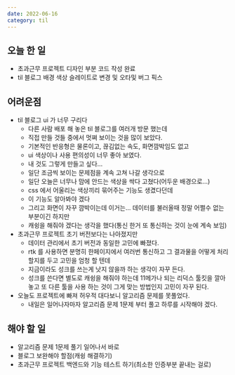 ```yaml
---
date: 2022-06-16
category: til
---
```


## 오늘 한 일

- 초과근무 프로젝트 디자인 부분 코드 작성 완료
- til 블로그 배경 색상 슬레이트로 변경 및 오타및 버그 픽스

## 어려운점

- til 블로그 ui 가 너무 구리다
  - 다른 사람 배포 해 놓은 til 블로그를 여러개 방문 했는데
  - 직접 만들 것들 중에서 멋쪄 보이는 것을 많이 보았다.
  - 기본적인 반응형은 물론이고, 끊김없는 속도, 화면깜박임도 없고
  - ui 색상이나 사용 편의성이 너무 좋아 보였다.
  - 내 것도 그렇게 만들고 싶다...
  - 일단 조금씩 보이는 문제점을 계속 고쳐 나갈 생각으로
  - 일단 오늘은 너무나 맘에 안드는 색상을 싹다 고쳤다(어두운 배경으로...)
  - css 에서 어울리는 색상끼리 묶어주는 기능도 생겼다던데
  - 이 기능도 알아봐야 겠다
  - 그리고 화면이 자꾸 깜박이는데 이거는... 데이터를 불러올때 정말 어쩔수 없는 부분이긴 하지만
  - 캐슁을 해줘야 겠다는 생각을 했다(통신 한거 또 통신하는 것이 눈에 계속 보임)
- 초과근무 프로젝트 초기 버전보다는 나아졌지만
  - 데이터 관리에서 초기 버전과 동일한 고민에 빠졌다.
  - rtk 를 사용하면 분명히 한페이지에서 여러번 통신하고 그 결과물을 어떻게 처리 할지를 두고 고민을 엄청 할 텐데
  - 지금이라도 성크를 쓰는게 낫지 않을까 하는 생각이 자꾸 든다.
  - 성크를 쓴다면 별도로 캐슁을 해줘야 하는데 11메가나 되는 리덕스 툴킷을 깔아놓고 또 다른 툴을 사용 하는 것이 그게 맞는 방법인지 고민이 자꾸 된다.
- 오늘도 프로젝트에 빠져 허우적 대다보니 알고리즘 문제를 못풀었다.
  - 내일은 일어나자마자 알고리즘 문제 1문제 부터 풀고 하루를 시작해야 겠다.

## 해야 할 일

- 알고리즘 문제 1문제 풀기 일어나서 바로
- 블로그 보완해야 할점(캐슁 해결하기)
- 초과근무 프로젝트 백엔드와 기능 테스트 하기(최소한 인증부분 끝내는 걸로)
